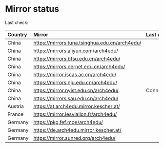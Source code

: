<script src="./time.js"></script>
# Mirror status
Last check: <script type="text/javascript">localize(1739539620.53405);</script>

|Country|Mirror|Last update|
|:------|:-----|:----------|
|China|https://mirrors.tuna.tsinghua.edu.cn/arch4edu/|<script type="text/javascript">localize(1739515293);</script>|
|China|https://mirrors.aliyun.com/arch4edu/|<script type="text/javascript">localize(1739515293);</script>|
|China|https://mirrors.bfsu.edu.cn/arch4edu/|<script type="text/javascript">localize(1739515293);</script>|
|China|https://mirrors.cernet.edu.cn/arch4edu/|<script type="text/javascript">localize(1739515293);</script>|
|China|https://mirror.iscas.ac.cn/arch4edu/|<script type="text/javascript">localize(1739472132);</script>|
|China|https://mirrors.nju.edu.cn/arch4edu/|<script type="text/javascript">localize(1739428973);</script>|
|China|https://mirror.nyist.edu.cn/arch4edu/|ConnectionError|
|China|https://mirrors.sau.edu.cn/arch4edu/|<script type="text/javascript">localize(1731653531);</script>|
|Austria|https://at.arch4edu.mirror.kescher.at/|<script type="text/javascript">localize(1739515293);</script>|
|France|https://mirror.lesviallon.fr/arch4edu/|<script type="text/javascript">localize(1739515293);</script>|
|Germany|https://pkg.fef.moe/arch4edu/|<script type="text/javascript">localize(1739515293);</script>|
|Germany|https://de.arch4edu.mirror.kescher.at/|<script type="text/javascript">localize(1739515293);</script>|
|Germany|https://mirror.sunred.org/arch4edu/|<script type="text/javascript">localize(1739515293);</script>|

<script src="./tablefilter/tablefilter.js"></script>
<script src="./table.js"></script>